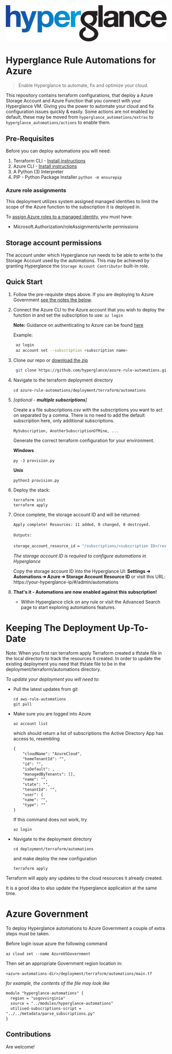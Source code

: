 <img src="https://github.com/hyperglance/azure-rule-automations/blob/master/files/b5dfbb6c-75c8-493b-8c5d-d68b3272cf0f.png" alt="Hyperglance Logo" />

# Hyperglance Rule Automations for Azure

> Enable Hyperglance to automate, fix and optimize your cloud.

This repository contains terraform configurations, that deploy a Azure Storage Account and Azure Function that you connect with your Hyperglance VM. Giving you the power to automate your cloud and fix configuration issues quickly & easily. Some actions are not enabled by default, these may be moved from `hyperglance_automations/extras` to `hyperglance_automations/actions` to enable them.

## Pre-Requisites

Before you can deploy automations you will need:
1. Terraform CLI - [Install instructions](https://learn.hashicorp.com/tutorials/terraform/install-cli)
2. Azure CLI - [Install instructions](https://docs.microsoft.com/en-us/cli/azure/install-azure-cli)
3. A Python (3) Interpreter
4. PIP - Python Package Installer  `python -m ensurepip` 

### Azure role assignments

This deployment utilizes system assigned managed identities to limit the scope of the Azure function to the subscription it is deployed in. 

To [assign Azure roles to a managed identity](https://docs.microsoft.com/en-us/azure/role-based-access-control/role-assignments-portal-managed-identity), you must have:

* Microsoft.Authorization/roleAssignments/write permissions

## Storage account permissions

The account under which Hyperglance run needs to be able to write to the Storage Account used by the automations. This may be achieved by granting Hyperglance the ```Storage Account Contributor``` built-in role.

## Quick Start

1. Follow the pre-requisite steps above. If you are deploying to Azure Government [see the notes the below](#azure-government).

2. Connect the Azure CLI to the Azure account that you wish to deploy the function in and set the subscription to use: `az login`

	__Note:__ Guidance on authenticating to Azure can be found [here](https://docs.microsoft.com/en-us/cli/azure/authenticate-azure-cli)
	
	Example:
	```bash
	 az login
	 az account set --subscription <subscription name>
	```

3. Clone our repo or  [download the zip](https://github.com/hyperglance/azure-rule-automations/archive/refs/heads/master.zip)
	```bash
	 git clone https://github.com/hyperglance/azure-rule-automations.git
	```

4. Navigate to the terraform deployment directory
	
	`cd azure-rule-automations/deployment/terraform/automations`
    

5. _[optional - __multiple subscriptions__]_ 

	Create a a file subscriptions.csv with the subscriptions you want to act on separated by a comma. There is no need to add the default subscription here, only additional subscriptions.

	
	`MySubscription, AnotherSubscriptionOfMine, ...`
	

  	Generate the correct terraform configuration for your environment. 
 
 	__Windows__
	
	`py -3 provision.py`
	

	__Unix__	
	
	`python3 provision.py`

6. Deploy the stack:
	```
	terraform init
	terraform apply
	 ```
	

7. Once complete, the storage account ID and  will be returned:
	```bash
	Apply complete! Resources: 11 added, 0 changed, 0 destroyed.

	Outputs:

    storage_account_resource_id = "/subscriptions/<subscription ID>/resourceGroups/hyperglance-automations-legible-buffalo/providers/Microsoft.Storage/storageAccounts/rii5it09y343"
	```
 
   *The storage account ID is required to configure automations in Hyperglance*
	
	Copy the storage account ID into the Hyperglance UI:  __Settings ➔ Automations ➔ Azure ➔ Storage Account Resource ID__
	or visit this URL: https://your-hyperglance-ip/#/admin/automations

8. __That's it - Automations are now enabled against this subscription!__
	* Within Hyperglance click on any rule or visit the Advanced Search page to start exploring automations features.

# Keeping The Deployment Up-To-Date

Note: When you first ran terraform apply Terraform created a tfstate file in the local directory to track the resources it created. In order to update the existing deployment you need that tfstate file to be in the deployment/terraform/automations directory.

_To update your deployment you will need to:_

 * Pull the latest updates from git 
	```
    cd aws-rule-automations
    git pull
	```

* Make sure you are logged into Azure 
	```
	az account list
	```
	which should return a list of subscriptions the Active Directory App has access to, resembling

	```
	{
    	"cloudName": "AzureCloud",
    	"homeTenantId": "",
    	"id": "",
    	"isDefault": ,
    	"managedByTenants": [],
    	"name": "",
    	"state": "",
    	"tenantId": "",
    	"user": {
      	"name": "",
      	"type": ""
    }
	```

	If this command does not work, try
	```
	az login
	```

* Navigate to the deployment directory
    ```
	cd deployment/terraform/automations
	```
	and make deploy the new configuration
	```
    terraform apply
	```

Terraform will apply any updates to the cloud resources it already created.

It is a good idea to also update the Hyperglance application at the same time.

# Azure Government

To deploy Hyperglance automations to Azure Government a couple of extra steps must be taken.

Before login issue azure the following command 

```az cloud set --name AzureUSGovernment```

Then set an appropriate Government region location in:

`<azure-automations-dir>/deployment/terraform/automations/main.tf`

_for example, the contents of the file may look like_

```
module "hyperglance-automations" {
  region = "usgovvirginia"
  source = "../modules/hyperglance-automations"
  utilised-subscriptions-script = "../../metadata/parse_subscriptions.py"
}
```

## Contributions
Are welcome!
